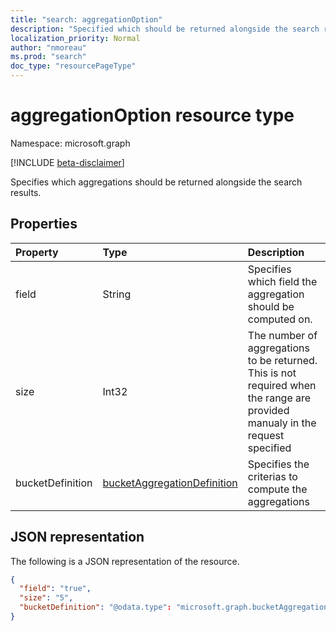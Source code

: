 ```yaml
---
title: "search: aggregationOption"
description: "Specified which should be returned alongside the search results."
localization_priority: Normal
author: "nmoreau"
ms.prod: "search"
doc_type: "resourcePageType"
---
```


# aggregationOption resource type

Namespace: microsoft.graph

[!INCLUDE [beta-disclaimer](../../includes/beta-disclaimer.md)]

Specifies which aggregations should be returned alongside the search results.

## Properties

| Property     | Type        | Description |
|:-------------|:------------|:------------|
|field|String|Specifies which field the aggregation should be computed on.|
|size|Int32|The number of aggregations to be returned. This is not required when the range are provided manualy in the request specified|
|bucketDefinition|[bucketAggregationDefinition](bucketaggregationdefinition.md)|Specifies the criterias to compute the aggregations|

## JSON representation

The following is a JSON representation of the resource.

```json
{
  "field": "true",
  "size": "5",
  "bucketDefinition": "@odata.type": "microsoft.graph.bucketAggregationDefinition"
}
```

<!-- uuid: 16cd6b66-4b1a-43a1-adaf-3a886856ed98
2019-02-04 14:57:30 UTC -->
<!-- {
  "type": "#page.annotation",
  "description": "sortProperty resource",
  "keywords": "",
  "section": "documentation",
  "tocPath": ""
}-->